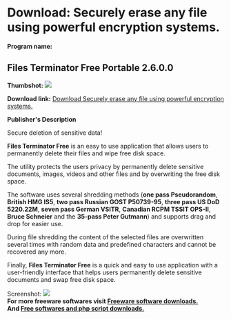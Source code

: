 # Download: Securely erase any file using powerful encryption systems.

**Program name:**

## Files Terminator Free Portable 2.6.0.0

  
**Thumbshot:** ![](http://www.freewarefiles.com/screenshot/filestermtr2_md.jpg)   
  
**Download link:** [Download Securely erase any file using powerful encryption systems.](http://freesoftwares.boysofts.com/Files-Terminator-Free-Portable_program_72574.html)  
  


**Publisher's Description**  
  


Secure deletion of sensitive data!  
  
**Files Terminator Free** is an easy to use application that allows users to permanently delete their files and wipe free disk space.  
  
The utility protects the users privacy by permanently delete sensitive documents, images, videos and other files and by overwriting the free disk space.   
  
The software uses several shredding methods (**one pass Pseudorandom**, **British HMG IS5**, **two pass Russian GOST P50739-95**, **three pass US DoD 5220.22M**, **seven pass German VSITR**, **Canadian RCPM TSSIT OPS-II**, **Bruce Schneier** and the **35-pass Peter Gutmann**) and supports drag and drop for easier use.  
  
During file shredding the content of the selected files are overwritten several times with random data and predefined characters and cannot be recovered any more.  
  
Finally, **Files Terminator Free** is a quick and easy to use application with a user-friendly interface that helps users permanently delete sensitive documents and swap free disk space. 

  
  
Screenshot: ![](http://www.freewarefiles.com/screenshot/filestermtr2.jpg)   
**For more freeware softwares visit [Freeware software downloads.](http://freesoftwares.boysofts.com/)**   
**And [Free softwares and php script downloads.](http://www.boysofts.com/)**
